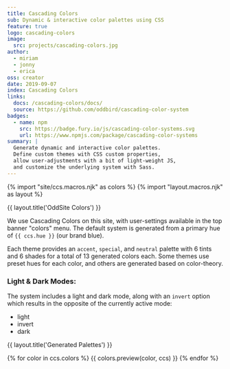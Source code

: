 ```yaml
---
title: Cascading Colors
sub: Dynamic & interactive color palettes using CSS
feature: true
logo: cascading-colors
image:
  src: projects/cascading-colors.jpg
author:
  - miriam
  - jonny
  - erica
oss: creator
date: 2019-09-07
index: Cascading Colors
links:
  docs: /cascading-colors/docs/
  source: https://github.com/oddbird/cascading-color-system
badges:
  - name: npm
    src: https://badge.fury.io/js/cascading-color-systems.svg
    url: https://www.npmjs.com/package/cascading-color-systems
summary: |
  Generate dynamic and interactive color palettes.
  Define custom themes with CSS custom properties,
  allow user-adjustments with a bit of light-weight JS,
  and customize the underlying system with Sass.
---
```

{% import "site/ccs.macros.njk" as colors %}
{% import "layout.macros.njk" as layout %}

{{ layout.title('OddSite Colors') }}

We use Cascading Colors on this site,
with user-settings available in the top banner
"colors" menu.
The default system is generated
from a primary hue of `{{ ccs.hue }}` (our brand blue).

Each theme provides an
`accent`, `special`, and `neutral` palette
with 6 tints and 6 shades
for a total of 13 generated colors each.
Some themes use preset hues for each color,
and others are generated based on color-theory.

### Light & Dark Modes:

The system includes a light and dark mode,
along with an `invert` option
which results in the opposite
of the currently active mode:

<ul data-ccs-show="modes">
  <li data-ccs-colors="light">light</li>
  <li data-ccs-colors="invert">invert</li>
  <li data-ccs-colors="dark">dark</li>
</ul>

{{ layout.title('Generated Palettes') }}

{% for color in ccs.colors %}
  {{ colors.preview(color, ccs) }}
{% endfor %}
